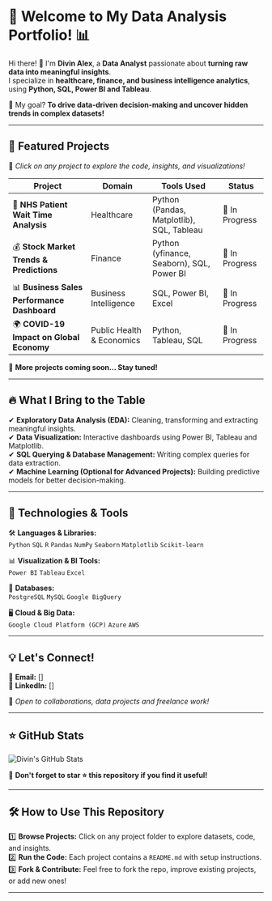 # 🌟 Welcome to My Data Analysis Portfolio! 📊  

Hi there! 👋 I'm **Divin Alex**, a **Data Analyst** passionate about **turning raw data into meaningful insights**.  
I specialize in **healthcare, finance, and business intelligence analytics**, using **Python, SQL, Power BI and Tableau**.  

🚀 My goal? **To drive data-driven decision-making and uncover hidden trends in complex datasets!**  

---

## 📂 Featured Projects  

🎯 *Click on any project to explore the code, insights, and visualizations!*  

| Project | Domain | Tools Used | Status |
|---------|--------|------------|--------|
| 🏥 **NHS Patient Wait Time Analysis** | Healthcare | Python (Pandas, Matplotlib), SQL, Tableau | 🔄 In Progress |
| 💰 **Stock Market Trends & Predictions** | Finance | Python (yfinance, Seaborn), SQL, Power BI | 🔄 In Progress |
| 📊 **Business Sales Performance Dashboard** | Business Intelligence | SQL, Power BI, Excel | 🔄 In Progress |
| 🌍 **COVID-19 Impact on Global Economy** | Public Health & Economics | Python, Tableau, SQL | 🔄 In Progress |

📌 **More projects coming soon... Stay tuned!**  

---

## 🔥 What I Bring to the Table  

✔ **Exploratory Data Analysis (EDA):** Cleaning, transforming and extracting meaningful insights.  
✔ **Data Visualization:** Interactive dashboards using Power BI, Tableau and Matplotlib.  
✔ **SQL Querying & Database Management:** Writing complex queries for data extraction.  
✔ **Machine Learning (Optional for Advanced Projects):** Building predictive models for better decision-making.  

---

## 🚀 Technologies & Tools  

🛠 **Languages & Libraries:**  
`Python` `SQL` `R` `Pandas` `NumPy` `Seaborn` `Matplotlib` `Scikit-learn`  

📊 **Visualization & BI Tools:**  
`Power BI` `Tableau` `Excel`  

📂 **Databases:**  
`PostgreSQL` `MySQL` `Google BigQuery`  

🖥 **Cloud & Big Data:**  
`Google Cloud Platform (GCP)` `Azure` `AWS`  

---

## 💡 Let's Connect!  

📧 **Email:** []  
💼 **LinkedIn:** []    

🚀 *Open to collaborations, data projects and freelance work!*  

---

## ⭐ GitHub Stats  

![Divin's GitHub Stats](https://github-readme-stats.vercel.app/api?username=divin-sys&show_icons=true&theme=radical)  

📌 **Don't forget to star ⭐ this repository if you find it useful!**  

---

## **🛠 How to Use This Repository**  

1️⃣ **Browse Projects:** Click on any project folder to explore datasets, code, and insights.  
2️⃣ **Run the Code:** Each project contains a `README.md` with setup instructions.  
3️⃣ **Fork & Contribute:** Feel free to fork the repo, improve existing projects, or add new ones!  

---
